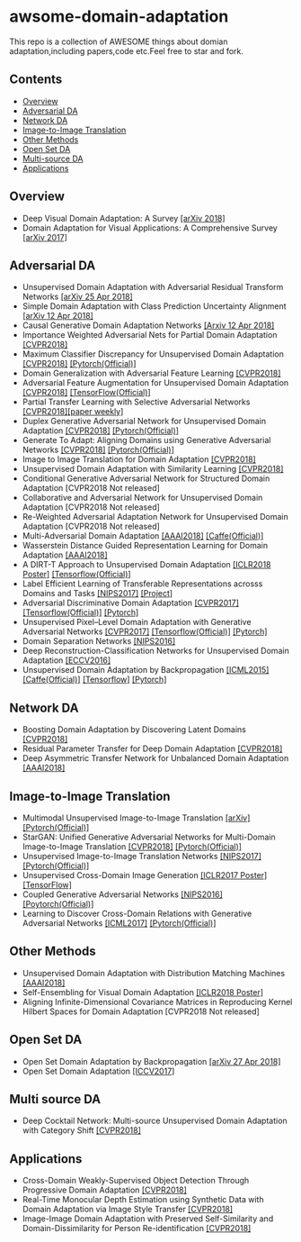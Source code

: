 # awsome-domain-adaptation

This repo is a collection of AWESOME things about domian adaptation,including papers,code etc.Feel free to star and fork.

## Contents
- [Overview](#overview)
- [Adversarial DA](#adversarial-da)
- [Network DA](#network-da)
- [Image-to-Image Translation](#image-to-image-translation)
- [Other Methods](#other-methods)
- [Open Set DA](#open-set-da)
- [Multi-source DA](#multi-source-da)
- [Applications](#applications)

## Overview
- Deep Visual Domain Adaptation: A Survey [[arXiv 2018]](https://arxiv.org/abs/1802.03601)
- Domain Adaptation for Visual Applications: A Comprehensive Survey  [[arXiv 2017]](https://arxiv.org/abs/1702.05374)
 
## Adversarial DA
- Unsupervised Domain Adaptation with Adversarial Residual Transform Networks [[arXiv 25 Apr 2018]](https://arxiv.org/abs/1804.09578)
- Simple Domain Adaptation with Class Prediction Uncertainty Alignment [[arXiv  12 Apr 2018]](https://arxiv.org/abs/1804.04448)
- Causal Generative Domain Adaptation Networks [[Arxiv 12 Apr 2018]](https://arxiv.org/abs/1804.04333)
- Importance Weighted Adversarial Nets for Partial Domain Adaptation [[CVPR2018]](https://arxiv.org/abs/1803.09210)
- Maximum Classifier Discrepancy for Unsupervised Domain Adaptation [[CVPR2018]](https://arxiv.org/abs/1712.02560) [[Pytorch(Official)]](https://github.com/mil-tokyo/MCD_DA)
- Domain Generalization with Adversarial Feature Learning [[CVPR2018]](https://www.researchgate.net/profile/Haoliang_Li5/publication/324691022_Domain_Generalization_with_Adversarial_Feature_Learning/links/5add5329458515c60f5f3187/Domain-Generalization-with-Adversarial-Feature-Learning.pdf)
- Adversarial Feature Augmentation for Unsupervised Domain Adaptation [[CVPR2018]](https://arxiv.org/abs/1711.08561) [[TensorFlow(Official)]](https://github.com/ricvolpi/adversarial-feature-augmentation)
- Partial Transfer Learning with Selective Adversarial Networks [[CVPR2018]](https://arxiv.org/abs/1707.07901)[[paper weekly]](http://www.paperweekly.site/papers/1388)
- Duplex Generative Adversarial Network for Unsupervised Domain Adaptation [[CVPR2018]](http://vipl.ict.ac.cn/uploadfile/upload/2018041610083083.pdf) [[Pytorch(Official)]](http://vipl.ict.ac.cn/view_database.php?id=6)
- Generate To Adapt: Aligning Domains using Generative Adversarial Networks [[CVPR2018]](https://arxiv.org/abs/1704.01705) [[Pytorch(Official)]](https://github.com/yogeshbalaji/Generate_To_Adapt)
- Image to Image Translation for Domain Adaptation [[CVPR2018]](https://arxiv.org/abs/1712.00479)
- Unsupervised Domain Adaptation with Similarity Learning [[CVPR2018]](https://arxiv.org/abs/1711.08995)
- Conditional Generative Adversarial Network for Structured Domain Adaptation [CVPR2018 Not released]
- 	Collaborative and Adversarial Network for Unsupervised Domain Adaptation [CVPR2018 Not released]
- 	Re-Weighted Adversarial Adaptation Network for Unsupervised Domain Adaptation [CVPR2018 Not released]
- Multi-Adversarial Domain Adaptation [[AAAI2018]](http://ise.thss.tsinghua.edu.cn/~mlong/doc/multi-adversarial-domain-adaptation-aaai18.pdf) [[Caffe(Official)]](https://github.com/thuml/MADA)
- Wasserstein Distance Guided Representation Learning for Domain Adaptation [[AAAI2018]](https://arxiv.org/abs/1707.01217)
- A DIRT-T Approach to Unsupervised Domain Adaptation [[ICLR2018 Poster]](https://openreview.net/forum?id=H1q-TM-AW) [[Tensorflow(Official)]](https://github.com/RuiShu/dirt-t)
- Label Efficient Learning of Transferable Representations acrosss Domains and Tasks [[NIPS2017]](http://vision.stanford.edu/pdf/luo2017nips.pdf) [[Project]](http://alan.vision/nips17_website/)
- Adversarial Discriminative Domain Adaptation [[CVPR2017]](http://openaccess.thecvf.com/content_cvpr_2017/papers/Tzeng_Adversarial_Discriminative_Domain_CVPR_2017_paper.pdf)  [[Tensorflow(Official)]](https://github.com/erictzeng/adda) [[Pytorch]](https://github.com/corenel/pytorch-adda)
- Unsupervised Pixel–Level Domain Adaptation with Generative Adversarial Networks [[CVPR2017]](http://openaccess.thecvf.com/content_cvpr_2017/papers/Bousmalis_Unsupervised_Pixel-Level_Domain_CVPR_2017_paper.pdf) [[Tensorflow(Official)]](https://github.com/tensorflow/models/tree/master/research/domain_adaptation) [[Pytorch]](https://github.com/vaibhavnaagar/pixelDA_GAN)
- Domain Separation Networks [[NIPS2016]](http://papers.nips.cc/paper/6254-domain-separation-networks)
- Deep Reconstruction-Classification Networks for Unsupervised Domain Adaptation [[ECCV2016]](https://arxiv.org/abs/1607.03516)
- Unsupervised Domain Adaptation by Backpropagation [[ICML2015]](http://proceedings.mlr.press/v37/ganin15.pdf) [[Caffe(Official)]](https://github.com/ddtm/caffe/tree/grl) [[Tensorflow]](https://github.com/shucunt/domain_adaptation) [[Pytorch]](https://github.com/fungtion/DANN)

## Network DA
- Boosting Domain Adaptation by Discovering Latent Domains [[CVPR2018]](https://arxiv.org/abs/1805.01386)
- Residual Parameter Transfer for Deep Domain Adaptation [[CVPR2018]](https://arxiv.org/abs/1711.07714)
- Deep Asymmetric Transfer Network for Unbalanced Domain Adaptation [[AAAI2018]](http://media.cs.tsinghua.edu.cn/~multimedia/cuipeng/papers/DATN.pdf)

## Image-to-Image Translation
- Multimodal Unsupervised Image-to-Image Translation [[arXiv]](https://arxiv.org/abs/1804.04732) [[Pytorch(Official)]](https://github.com/nvlabs/MUNIT)
- StarGAN: Unified Generative Adversarial Networks for Multi-Domain Image-to-Image Translation [[CVPR2018]](https://arxiv.org/abs/1711.09020) [[Pytorch(Official)]](https://github.com/yunjey/StarGAN)
- Unsupervised Image-to-Image Translation Networks [[NIPS2017]](http://papers.nips.cc/paper/6672-unsupervised-image-to-image-translation-networks) [[Pytorch(Official)]](https://github.com/mingyuliutw/unit)
- Unsupervised Cross-Domain Image Generation [[ICLR2017 Poster]](https://openreview.net/forum?id=Sk2Im59ex) [[TensorFlow]](https://github.com/yunjey/domain-transfer-network)
- Coupled Generative Adversarial Networks [[NIPS2016]](http://papers.nips.cc/paper/6544-coupled-generative-adversarial-networks) [[Poytorch(Official)]](https://github.com/mingyuliutw/cogan)
- Learning to Discover Cross-Domain Relations with Generative Adversarial Networks [[ICML2017]](https://arxiv.org/abs/1703.05192) [[Pytorch(Official)]](https://github.com/SKTBrain/DiscoGAN)

## Other Methods
- Unsupervised Domain Adaptation with Distribution Matching Machines [[AAAI2018]](http://ise.thss.tsinghua.edu.cn/~mlong/doc/distribution-matching-machines-aaai18.pdf)
- Self-Ensembling for Visual Domain Adaptation [[ICLR2018 Poster]](https://openreview.net/forum?id=rkpoTaxA-)
- Aligning Infinite-Dimensional Covariance Matrices in Reproducing Kernel Hilbert Spaces for Domain Adaptation [CVPR2018 Not released]

## Open Set DA
- Open Set Domain Adaptation by Backpropagation [[arXiv 27 Apr 2018]](https://arxiv.org/abs/1804.10427)
- Open Set Domain Adaptation [[ICCV2017]](http://openaccess.thecvf.com/content_ICCV_2017/papers/Busto_Open_Set_Domain_ICCV_2017_paper.pdf)

## Multi source DA
- Deep Cocktail Network: Multi-source Unsupervised Domain Adaptation with Category Shift [[CVPR2018]](https://arxiv.org/abs/1803.00830)

## Applications
- Cross-Domain Weakly-Supervised Object Detection Through Progressive Domain Adaptation [[CVPR2018]](https://arxiv.org/abs/1803.11365)
- Real-Time Monocular Depth Estimation using Synthetic Data with Domain Adaptation via Image Style Transfer [[CVPR2018]](http://breckon.eu/toby/publications/papers/abarghouei18monocular.pdf)
- Image-Image Domain Adaptation with Preserved Self-Similarity and Domain-Dissimilarity for Person Re-identification [[CVPR2018]](https://arxiv.org/abs/1711.07027v3)
